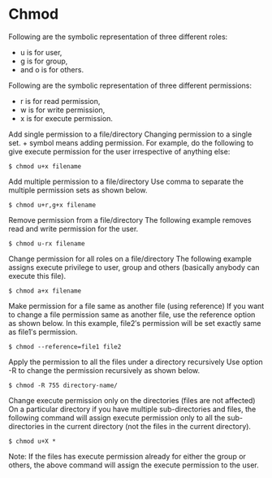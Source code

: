 # Chmod

Following are the symbolic representation of three different roles:
* u is for user,
* g is for group,
* and o is for others.

Following are the symbolic representation of three different permissions:
* r is for read permission,
* w is for write permission,
* x is for execute permission.

Add single permission to a file/directory
Changing permission to a single set. + symbol means adding permission. For example, do the following to give execute permission for the user irrespective of anything else:
```
$ chmod u+x filename
```

Add multiple permission to a file/directory
Use comma to separate the multiple permission sets as shown below.
```
$ chmod u+r,g+x filename
```

Remove permission from a file/directory
The following example removes read and write permission for the user.
```
$ chmod u-rx filename
```

Change permission for all roles on a file/directory
The following example assigns execute privilege to user, group and others (basically anybody can execute this file).
```
$ chmod a+x filename
```

Make permission for a file same as another file (using reference)
If you want to change a file permission same as another file, use the reference option as shown below. In this example, file2′s permission will be set exactly same as file1′s permission.
```
$ chmod --reference=file1 file2
```

Apply the permission to all the files under a directory
recursively
Use option -R to change the permission recursively as shown below.
```
$ chmod -R 755 directory-name/
```

Change execute permission only on the directories (files are not affected)
On a particular directory if you have multiple sub-directories and files, the following command will assign execute permission only to all the sub-directories in the current directory (not the files in the current directory).
```
$ chmod u+X *
```

Note: If the files has execute permission already for either the group or others, the above command will assign the execute permission to the user.
